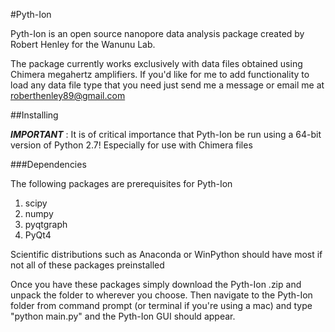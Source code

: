 #Pyth-Ion

Pyth-Ion is an open source nanopore data analysis package created by Robert Henley for the Wanunu Lab.

The package currently works exclusively with data files obtained using Chimera megahertz amplifiers. If you'd like for me to add functionality to load any data file type that you need just send me a message or email me at roberthenley89@gmail.com

##Installing

**_IMPORTANT_** : It is of critical importance that Pyth-Ion be run using a 64-bit version of Python 2.7! Especially for use with Chimera files

###Dependencies

The following packages are prerequisites for Pyth-Ion

1. scipy
2. numpy
3. pyqtgraph
4. PyQt4

Scientific distributions such as Anaconda or WinPython should have most if not all of these packages preinstalled

Once you have these packages simply download the Pyth-Ion .zip and unpack the folder to wherever you choose. Then navigate to the Pyth-Ion folder from command prompt (or terminal if you're using a mac) and type "python main.py" and the Pyth-Ion GUI should appear.
